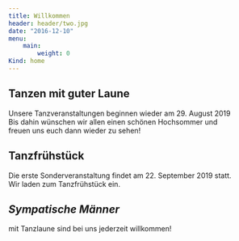 ```yaml
---
title: Willkommen
header: header/two.jpg
date: "2016-12-10"
menu:
    main:
        weight: 0
Kind: home
---
```


## Tanzen mit guter Laune  

Unsere Tanzveranstaltungen beginnen wieder am 29. August 2019  
Bis dahin wünschen wir allen einen schönen Hochsommer und  
freuen uns euch dann wieder zu sehen!  

## Tanzfrühstück

Die erste Sonderveranstaltung findet am 22. September 2019 statt.  
Wir laden zum Tanzfrühstück ein.  

## *Sympatische Männer*  
mit Tanzlaune sind bei uns jederzeit willkommen!  
